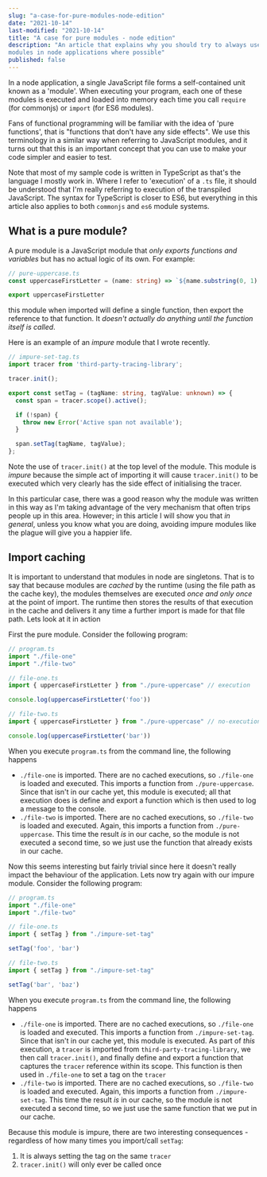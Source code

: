 ```yaml
---
slug: "a-case-for-pure-modules-node-edition"
date: "2021-10-14"
last-modified: "2021-10-14"
title: "A case for pure modules - node edition"
description: "An article that explains why you should try to always use pure
modules in node applications where possible"
published: false
---
```


In a node application, a single JavaScript file forms a self-contained unit known as a 'module'.  When executing your program, each one of these modules is executed and loaded into memory each time you call `require` (for commonjs) or `import` (for ES6 modules). 

Fans of functional programming will be familiar with the idea of 'pure functions', that is "functions that don't have any side effects". We use this terminology in a similar way when referring to JavaScript modules, and it turns out that this is an important concept that you can use to make your code simpler and easier to test.

Note that most of my sample code is written in TypeScript as that's the language I mostly work in. Where I refer to 'execution' of a `.ts` file, it should be understood that I'm really referring to execution of the transpiled JavaScript. The syntax for TypeScript is closer to ES6, but everything in this article also applies to both `commonjs` and `es6` module systems.

## What is a pure module?

A pure module is a JavaScript module that *only exports functions and variables* but has no actual logic of its own. For example:

```TypeScript
// pure-uppercase.ts
const uppercaseFirstLetter = (name: string) => `${name.substring(0, 1).toUpperCase()}${name.slice(1)}`

export uppercaseFirstLetter
```

this module when imported will define a single function, then export the reference to that function. It *doesn't actually do anything until the function itself is called*.

Here is an example of an _impure_ module that I wrote recently. 

```TypeScript
// impure-set-tag.ts
import tracer from 'third-party-tracing-library';

tracer.init();

export const setTag = (tagName: string, tagValue: unknown) => {
  const span = tracer.scope().active();

  if (!span) {
    throw new Error('Active span not available');
  }

  span.setTag(tagName, tagValue);
};
```

Note the use of `tracer.init()` at the top level of the module. This module is *impure* because the simple act of importing it will cause `tracer.init()` to be executed which very clearly has the side effect of initialising the tracer.

In this particular case, there was a good reason why the module was written in this way as I'm taking advantage of the very mechanism that often trips people up in this area. However; in this article I will show you that _in general_, unless you know what you are doing, avoiding impure modules like the plague will give you a happier life.

## Import caching

It is important to understand that modules in node are singletons. That is to say that because modules are *cached* by the runtime (using the file path as the cache key), the modules themselves are executed *once and only once* at the point of import. The runtime then stores the results of that execution in the cache and delivers it any time a further import is made for that file path.  Lets look at it in action

First the pure module. Consider the following program:

```TypeScript
// program.ts
import "./file-one"
import "./file-two"
```

```TypeScript
// file-one.ts
import { uppercaseFirstLetter } from "./pure-uppercase" // execution

console.log(uppercaseFirstLetter('foo'))
```

```TypeScript
// file-two.ts
import { uppercaseFirstLetter } from "./pure-uppercase" // no-execution

console.log(uppercaseFirstLetter('bar'))
```

When you execute `program.ts` from the command line, the following happens

* `./file-one` is imported. There are no cached executions, so `./file-one` is loaded and executed. This imports a function from `./pure-uppercase`. Since that isn't in our cache yet, this module is executed; all that execution does is define and export a function which is then used to log a message to the console.
* `./file-two` is imported. There are no cached executions, so `./file-two` is loaded and executed. Again, this imports a function from `./pure-uppercase`. This time the result *is* in our cache, so the module is not executed a second time, so we just use the function that already exists in our cache.


Now this seems interesting but fairly trivial since here it doesn't really impact the behaviour of the application. Lets now try again with our impure module. Consider the following program:

```TypeScript
// program.ts
import "./file-one"
import "./file-two"
```

```TypeScript
// file-one.ts
import { setTag } from "./impure-set-tag"

setTag('foo', 'bar')
```

```TypeScript
// file-two.ts
import { setTag } from "./impure-set-tag"

setTag('bar', 'baz')
```

When you execute `program.ts` from the command line, the following happens

* `./file-one` is imported. There are no cached executions, so `./file-one` is loaded and executed. This imports a function from `./impure-set-tag`. Since that isn't in our cache yet, this module is executed. As part of *this* execution, a `tracer` is imported from `third-party-tracing-library`, we then call `tracer.init()`, and finally define and export a function that captures the `tracer` reference within its scope. This function is then used in `./file-one` to set a tag on the `tracer`
* `./file-two` is imported. There are no cached executions, so `./file-two` is loaded and executed. Again, this imports a function from `./impure-set-tag`. This time the result *is* in our cache, so the module is not executed a second time, so we just use the same function that we put in our cache.

Because this module is impure, there are two interesting consequences - regardless of how many times you import/call `setTag`:

1. It is always setting the tag on the same `tracer`
2. `tracer.init()` will only ever be called once
